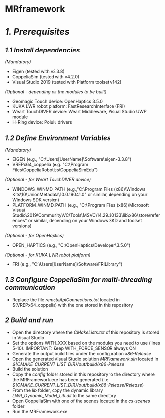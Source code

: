 # MRframework

*1. Prerequisites*
==================

*1.1 Install dependencies*
--------------------------

*(Mandatory)*

- Eigen (tested with v3.3.8)
- CoppeliaSim (tested with v4.2.0)
- Visual Studio 2019 (tested with Platform toolset v142)

*(Optional - depending on the modules to be built)*

- Geomagic Touch device: OpenHaptics 3.5.0
- KUKA LWR robot platform: FastResearchInterface (FRI)
- Weart TouchDIVER device: Weart Middleware, Visual Studio UWP module
- H-Ring device: Polulu drivers


*1.2 Define Environment Variables*
----------------------------------

*(Mandatory)*

- EIGEN (e.g., "C:\Users\[UserName]\Software\eigen-3.3.8")
- VREPx64_coppelia (e.g. "C:\Program Files\CoppeliaRobotics\CoppeliaSimEdu")

*(Optional - for Weart TouchDIVER device)*
- WINDOWS_WINMD_PATH (e.g.,"C:\Program Files (x86)\Windows Kits\10\UnionMetadata\10.0.19041.0" or similar, depending on your Windows SDK version)
- PLATFORM_WINMD_PATH (e.g., "C:\Program Files (x86)\Microsoft Visual Studio\2019\Community\VC\Tools\MSVC\14.29.30133\lib\x86\store\references" or similar, depending on your Windows SKD and toolset versions)

*(Optional - for OpenHaptics)*
- OPEN_HAPTICS (e.g., "C:\OpenHaptics\Developer\3.5.0")

*(Optional - for KUKA LWR robot platform)*
- FRI (e.g., "C:\Users\[UserName]\Software\FRILibrary\")


*1.3 Configure CoppeliaSim for multi-threading communication*
-------------------------------------------------------------
- Replace the file _remoteApiConnections.txt_ located in $(VREPx64_coppelia) with the one stored in this repository

*2 Build and run*
-----------------
- Open the directory where the _CMakeLists.txt_ of this repository is stored in Visual Studio
- Set the options WITH_XXX based on the modules you need to use (lines 5-10). IMPORTANT: Keep WITH_FORCE_SENSOR always ON
- Generate the output build files under the configuration _x86-Release_
- Open the generated Visual Studio solution _MRFramework.sln_ located in _${CMAKE_CURRENT_LIST_DIR}/out/build/x86-Release_
- Build the solution
- Copy the _config_ folder stored in this repository to the directory where the MRFramework.exe has been generated (i.e., _${CMAKE_CURRENT_LIST_DIR}/out/build/x86-Release/Release_)
- From the _lib_ folder, copy the dynamic library _LWR_Dynamic_Model_Lib.dll_ to the same directory
- Open CoppeliaSim with one of the scenes located in the _cs-scenes_ folder
- Run the MRFramework.exe


